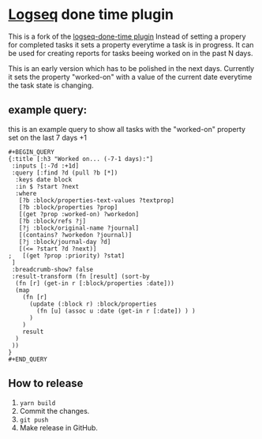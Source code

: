 # [Logseq](https://logseq.com) done time plugin

This is a fork of the [logseq-done-time plugin](https://github.com/mjs/logseq-done-time)
Instead of setting a propery for completed tasks it sets a property everytime a task is in progress.
It can be used for creating reports for tasks beeing worked on in the past N days.

This is an early version which has to be polished in the next days.
Currently it sets the property "worked-on" with a value of the current date everytime the task state is changing.

## example query:
this is an example query to show all tasks with the "worked-on" property set on the last 7 days +1 
```
#+BEGIN_QUERY
{:title [:h3 "Worked on... (-7-1 days):"]
 :inputs [:-7d :+1d]
 :query [:find ?d (pull ?b [*])
  :keys date block
  :in $ ?start ?next
  :where
   [?b :block/properties-text-values ?textprop]
   [?b :block/properties ?prop]
   [(get ?prop :worked-on) ?workedon]
   [?b :block/refs ?j]
   [?j :block/original-name ?journal]
   [(contains? ?workedon ?journal)]
   [?j :block/journal-day ?d]
   [(<= ?start ?d ?next)]
;   [(get ?prop :priority) ?stat]
 ]
 :breadcrumb-show? false
 :result-transform (fn [result] (sort-by
  (fn [r] (get-in r [:block/properties :date]))
  (map
    (fn [r]
      (update (:block r) :block/properties
        (fn [u] (assoc u :date (get-in r [:date]) ) )
      ) 
    )
    result
  )
 ))
}
#+END_QUERY
```

## How to release

1. `yarn build`
2. Commit the changes.
3. `git push`
4. Make release in GitHub.
